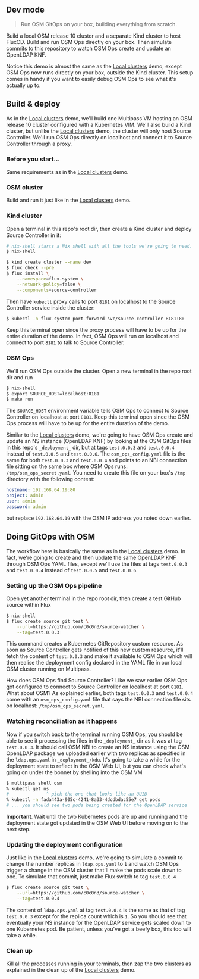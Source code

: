 Dev mode
--------
> Run OSM GitOps on your box, building everything from scratch.

Build a local OSM release 10 cluster and a separate Kind cluster to
host FluxCD. Build and run OSM Ops directly on your box. Then simulate
commits to this repository to watch OSM Ops create and update an
OpenLDAP KNF.

Notice this demo is almost the same as the [Local clusters][demo.local]
demo, except OSM Ops now runs directly on your box, outside the Kind
cluster. This setup comes in handy if you want to easily debug OSM
Ops to see what it's actually up to.



## Build & deploy

As in the [Local clusters][demo.local] demo, we'll build one Multipass
VM hosting an OSM release 10 cluster configured with a Kubernetes VIM.
We'll also build a Kind cluster, but unlike the [Local clusters][demo.local]
demo, the cluster will only host Source Controller. We'll run OSM
Ops directly on localhost and connect it to Source Controller through
a proxy.


### Before you start...

Same requirements as in the [Local clusters][demo.local] demo.


### OSM cluster

Build and run it just like in the [Local clusters][demo.local] demo.


### Kind cluster

Open a terminal in this repo's root dir, then create a Kind cluster
and deploy Source Controller in it:

```bash
# nix-shell starts a Nix shell with all the tools we're going to need.
$ nix-shell

$ kind create cluster --name dev
$ flux check --pre
$ flux install \
    --namespace=flux-system \
    --network-policy=false \
    --components=source-controller
```

Then have `kubeclt` proxy calls to port `8181` on localhost to the
Source Controller service inside the cluster:

```bash
$ kubectl -n flux-system port-forward svc/source-controller 8181:80
```

Keep this terminal open since the proxy process will have to be up
for the entire duration of the demo. In fact, OSM Ops will run on
localhost and connect to port `8181` to talk to Source Controller.


### OSM Ops

We'll run OSM Ops outside the cluster. Open a new terminal in the
repo root dir and run

```bash
$ nix-shell
$ export SOURCE_HOST=localhost:8181
$ make run
```

The `SOURCE_HOST` environment variable tells OSM Ops to connect to
Source Controller on localhost at port `8181`. Keep this terminal
open since the OSM Ops process will have to be up for the entire
duration of the demo.

Similar to the [Local clusters][demo.local] demo, we're going to have
OSM Ops create and update an NS instance (OpenLDAP KNF) by looking
at the OSM GitOps files in this repo's `_deployment_` dir, but at
tags `test.0.0.3` and `test.0.0.4` instead of `test.0.0.5` and `test.0.0.6`.
The `osm_ops_config.yaml` file is the same for both `test.0.0.3` and
`test.0.0.4` and points to an NBI connection file sitting on the same
box where OSM Ops runs: `/tmp/osm_ops_secret.yaml`. You need to
create this file on your box's `/tmp` directory with the following
content:

```yaml
hostname: 192.168.64.19:80
project: admin
user: admin
password: admin
```

but replace `192.168.64.19` with the OSM IP address you noted down
earlier.



## Doing GitOps with OSM

The workflow here is basically the same as in the [Local clusters][demo.local]
demo. In fact, we're going to create and then update the same OpenLDAP
KNF through OSM Ops YAML files, except we'll use the files at tags
`test.0.0.3` and `test.0.0.4` instead of `test.0.0.5` and `test.0.0.6`.


### Setting up the OSM Ops pipeline

Open yet another terminal in the repo root dir, then create a test
GitHub source within Flux

```bash
$ nix-shell
$ flux create source git test \
    --url=https://github.com/c0c0n3/source-watcher \
    --tag=test.0.0.3
```

This command creates a Kubernetes GitRepository custom resource. As
soon as Source Controller gets notified of this new custom resource,
it'll fetch the content of `test.0.0.3` and make it available to OSM
Ops which will then realise the deployment config declared in the
YAML file in our local OSM cluster running on Multipass.

How does OSM Ops find Source Controller? Like we saw earlier OSM Ops
got configured to connect to Source Controller on localhost at port
`8181`. What about OSM? As explained earlier, both tags `test.0.0.3`
and `test.0.0.4` come with an `osm_ops_config.yaml` file that says
the NBI connection file sits on localhost: `/tmp/osm_ops_secret.yaml`.


### Watching reconciliation as it happens

Now if you switch back to the terminal running OSM Ops, you should
be able to see it processing the files in the `_deployment_` dir as
it was at tag `test.0.0.3`. It should call OSM NBI to create an NS
instance using the OSM OpenLDAP package we uploaded earlier with two
replicas as specified in the `ldap.ops.yaml` in `_deployment_/kdu`.
It's going to take a while for the deployment state to reflect in
the OSM Web UI, but you can check what's going on under the bonnet
by shelling into the OSM VM

```bash
$ multipass shell osm
% kubectl get ns
#              ^ pick the one that looks like an UUID
% kubectl -n fada443a-905c-4241-8a33-4dcdbdac55e7 get pods
# ... you should see two pods being created for the OpenLDAP service
```

**Important**. Wait until the two Kubernetes pods are up and running
and the deployment state got updated in the OSM Web UI before moving
on to the next step.


### Updating the deployment configuration

Just like in the [Local clusters][demo.local] demo, we're going to
simulate a commit to change the number replicas in `ldap.ops.yaml`
to `1` and watch OSM Ops trigger a change in the OSM cluster that'll
make the pods scale down to one. To simulate that commit, just make
Flux switch to tag `test.0.0.4`

```bash
$ flux create source git test \
    --url=https://github.com/c0c0n3/source-watcher \
    --tag=test.0.0.4
```

The content of `ldap.ops.yaml` at tag `test.0.0.4` is the same as that
of tag `test.0.0.3` except for the replica count which is `1`. So you
should see that eventually your NS instance for the OpenLDAP service
gets scaled down to one Kubernetes pod. Be patient, unless you've got
a beefy box, this too will take a while.



### Clean up

Kill all the processes running in your terminals, then zap the two
clusters as explained in the clean up of the [Local clusters][demo.local]
demo.




[demo.local]: ./local-clusters.md
